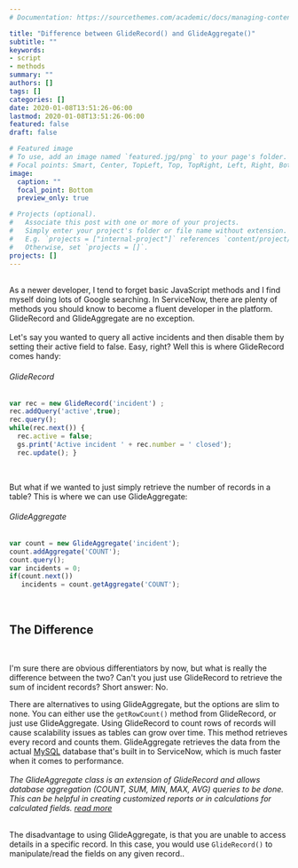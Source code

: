 ```yaml
---
# Documentation: https://sourcethemes.com/academic/docs/managing-content/

title: "Difference between GlideRecord() and GlideAggregate()"
subtitle: ""
keywords:
- script
- methods
summary: ""
authors: []
tags: []
categories: []
date: 2020-01-08T13:51:26-06:00
lastmod: 2020-01-08T13:51:26-06:00
featured: false
draft: false

# Featured image
# To use, add an image named `featured.jpg/png` to your page's folder.
# Focal points: Smart, Center, TopLeft, Top, TopRight, Left, Right, BottomLeft, Bottom, BottomRight.
image: 
  caption: ""
  focal_point: Bottom
  preview_only: true

# Projects (optional).
#   Associate this post with one or more of your projects.
#   Simply enter your project's folder or file name without extension.
#   E.g. `projects = ["internal-project"]` references `content/project/deep-learning/index.md`.
#   Otherwise, set `projects = []`.
projects: []
---
```

<br>
As a newer developer, I tend to forget basic JavaScript methods and I find myself doing lots of Google searching.
In ServiceNow, there are plenty of methods you should know to become a fluent developer in the platform. GlideRecord and GlideAggregate are no exception.
<br>
<br>
Let's say you wanted to query all active incidents and then disable them by setting their active field to false. Easy, right? Well this is where GlideRecord comes handy:
<br>
<h6>GlideRecord</h6>

```js
var rec = new GlideRecord('incident') ;
rec.addQuery('active',true);
rec.query(); 
while(rec.next()) { 
  rec.active = false;
  gs.print('Active incident ' + rec.number = ' closed');
  rec.update(); }
```
<br>

But what if we wanted to just simply retrieve the number of records in a table? This is where we can use GlideAggregate:

<h6>GlideAggregate</h6>

```js
var count = new GlideAggregate('incident');
count.addAggregate('COUNT');
count.query();
var incidents = 0;
if(count.next()) 
   incidents = count.getAggregate('COUNT');
```

<br>
<h2>The Difference</h2>
<br>

I'm sure there are obvious differentiators by now, but what is really the difference between the two? Can't you just use GlideRecord to retrieve the sum of incident records? Short answer: No.
<br>

There are alternatives to using GlideAggregate, but the options are slim to none. You can either use the `getRowCount()` method from GlideRecord, or just use GlideAggregate.
Using GlideRecord to count rows of records will cause scalability issues as tables can grow over time. This method retrieves every record and counts them. GlideAggregate retrieves the data from the actual [MySQL](https://www.mysql.com/) database that's built in to ServiceNow, which is much faster when it comes to performance.
<br>
<br>
_The GlideAggregate class is an extension of GlideRecord and allows database aggregation (COUNT, SUM, MIN, MAX, AVG) queries to be done. This can be helpful in creating customized reports or in calculations for calculated fields. [read more](https://docs.servicenow.com/bundle/jakarta-application-development/page/script/glide-server-apis/concept/c_GlideAggregate.html)_
<br>
<br>

The disadvantage to using GlideAggregate, is that you are unable to access details in a specific record. In this case, you would use `GlideRecord()` to manipulate/read the fields on any given record..
<br>
<br>

